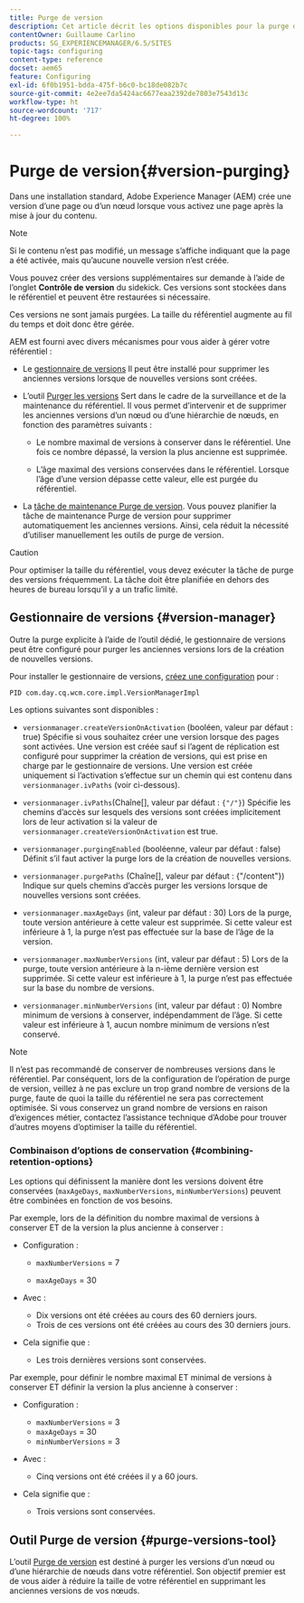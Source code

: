 ```yaml
---
title: Purge de version
description: Cet article décrit les options disponibles pour la purge de version.
contentOwner: Guillaume Carlino
products: SG_EXPERIENCEMANAGER/6.5/SITES
topic-tags: configuring
content-type: reference
docset: aem65
feature: Configuring
exl-id: 6f0b1951-bdda-475f-b6c0-bc18de082b7c
source-git-commit: 4e2ee7da5424ac6677eaa2392de7803e7543d13c
workflow-type: ht
source-wordcount: '717'
ht-degree: 100%

---
```


# Purge de version{#version-purging}

Dans une installation standard, Adobe Experience Manager (AEM) crée une version d’une page ou d’un nœud lorsque vous activez une page après la mise à jour du contenu.

>[!NOTE]
>
>Si le contenu n’est pas modifié, un message s’affiche indiquant que la page a été activée, mais qu’aucune nouvelle version n’est créée.

Vous pouvez créer des versions supplémentaires sur demande à l’aide de l’onglet **Contrôle de version** du sidekick. Ces versions sont stockées dans le référentiel et peuvent être restaurées si nécessaire.

Ces versions ne sont jamais purgées. La taille du référentiel augmente au fil du temps et doit donc être gérée.

AEM est fourni avec divers mécanismes pour vous aider à gérer votre référentiel :

* Le [gestionnaire de versions](#version-manager)
Il peut être installé pour supprimer les anciennes versions lorsque de nouvelles versions sont créées. 

* L’outil [Purger les versions](/help/sites-deploying/monitoring-and-maintaining.md#purgeversionstool)
Sert dans le cadre de la surveillance et de la maintenance du référentiel.
 Il vous permet d’intervenir et de supprimer les anciennes versions d’un nœud ou d’une hiérarchie de nœuds, en fonction des paramètres suivants :

   * Le nombre maximal de versions à conserver dans le référentiel.
Une fois ce nombre dépassé, la version la plus ancienne est supprimée.

   * L’âge maximal des versions conservées dans le référentiel.
 Lorsque l’âge d’une version dépasse cette valeur, elle est purgée du référentiel. 

* La [tâche de maintenance Purge de version](/help/sites-administering/operations-dashboard.md#automated-maintenance-tasks). Vous pouvez planifier la tâche de maintenance Purge de version pour supprimer automatiquement les anciennes versions. Ainsi, cela réduit la nécessité d’utiliser manuellement les outils de purge de version.

>[!CAUTION]
>
>Pour optimiser la taille du référentiel, vous devez exécuter la tâche de purge des versions fréquemment. La tâche doit être planifiée en dehors des heures de bureau lorsqu’il y a un trafic limité.

## Gestionnaire de versions {#version-manager}

Outre la purge explicite à l’aide de l’outil dédié, le gestionnaire de versions peut être configuré pour purger les anciennes versions lors de la création de nouvelles versions.

Pour installer le gestionnaire de versions, [créez une configuration](/help/sites-deploying/configuring-osgi.md) pour :

`PID com.day.cq.wcm.core.impl.VersionManagerImpl`

Les options suivantes sont disponibles :

* `versionmanager.createVersionOnActivation` (booléen, valeur par défaut : true)
Spécifie si vous souhaitez créer une version lorsque des pages sont activées.
Une version est créée sauf si l’agent de réplication est configuré pour supprimer la création de versions, qui est prise en charge par le gestionnaire de versions.
Une version est créée uniquement si l’activation s’effectue sur un chemin qui est contenu dans `versionmanager.ivPaths` (voir ci-dessous).

* `versionmanager.ivPaths`(Chaîne[], valeur par défaut : `{"/"}`)
Spécifie les chemins d’accès sur lesquels des versions sont créées implicitement lors de leur activation si la valeur de `versionmanager.createVersionOnActivation` est true.

* `versionmanager.purgingEnabled` (booléenne, valeur par défaut : false)
Définit s’il faut activer la purge lors de la création de nouvelles versions.

* `versionmanager.purgePaths` (Chaîne[], valeur par défaut : {&quot;/content&quot;})
Indique sur quels chemins d’accès purger les versions lorsque de nouvelles versions sont créées.

* `versionmanager.maxAgeDays` (int, valeur par défaut : 30)
Lors de la purge, toute version antérieure à cette valeur est supprimée. Si cette valeur est inférieure à 1, la purge n’est pas effectuée sur la base de l’âge de la version.

* `versionmanager.maxNumberVersions` (int, valeur par défaut : 5)
Lors de la purge, toute version antérieure à la n-ième dernière version est supprimée. Si cette valeur est inférieure à 1, la purge n’est pas effectuée sur la base du nombre de versions.

* `versionmanager.minNumberVersions` (int, valeur par défaut : 0)
Nombre minimum de versions à conserver, indépendamment de l’âge. Si cette valeur est inférieure à 1, aucun nombre minimum de versions n’est conservé.

>[!NOTE]
>
>Il n’est pas recommandé de conserver de nombreuses versions dans le référentiel. Par conséquent, lors de la configuration de l’opération de purge de version, veillez à ne pas exclure un trop grand nombre de versions de la purge, faute de quoi la taille du référentiel ne sera pas correctement optimisée. Si vous conservez un grand nombre de versions en raison d’exigences métier, contactez l’assistance technique d’Adobe pour trouver d’autres moyens d’optimiser la taille du référentiel.

### Combinaison d’options de conservation {#combining-retention-options}

Les options qui définissent la manière dont les versions doivent être conservées (`maxAgeDays`, `maxNumberVersions`, `minNumberVersions`) peuvent être combinées en fonction de vos besoins.

Par exemple, lors de la définition du nombre maximal de versions à conserver ET de la version la plus ancienne à conserver :

* Configuration :

   * `maxNumberVersions` = 7

   * `maxAgeDays` = 30

* Avec :

   * Dix versions ont été créées au cours des 60 derniers jours.
   * Trois de ces versions ont été créées au cours des 30 derniers jours.

* Cela signifie que :

   * Les trois dernières versions sont conservées.

Par exemple, pour définir le nombre maximal ET minimal de versions à conserver ET définir la version la plus ancienne à conserver :

* Configuration :

   * `maxNumberVersions` = 3
   * `maxAgeDays` = 30
   * `minNumberVersions` = 3

* Avec :

   * Cinq versions ont été créées il y a 60 jours.

* Cela signifie que :

   * Trois versions sont conservées.

## Outil Purge de version {#purge-versions-tool}

L’outil [Purge de version](/help/sites-deploying/monitoring-and-maintaining.md#purgeversionstool) est destiné à purger les versions d’un nœud ou d’une hiérarchie de nœuds dans votre référentiel. Son objectif premier est de vous aider à réduire la taille de votre référentiel en supprimant les anciennes versions de vos nœuds.
